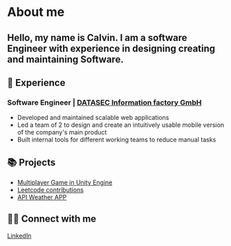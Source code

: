 # About me

## Hello, my name is Calvin. I am a software Engineer with experience in designing creating and maintaining Software.

## 💼 Experience

  ### Software Engineer | [DATASEC Information factory GmbH](https://datasec.de/)
  
  + Developed and maintained scalable web applications
  + Led a team of 2 to design and create an intuitively usable mobile version of the company's main product
  + Built internal tools for different working teams to reduce manual tasks

## 📚 Projects
  + [Multiplayer Game in Unity Engine](https://github.com/Nycz-lab/Mischief)
  + [Leetcode contributions](https://leetcode.com/u/calvint-97/)
  + [API Weather APP](https://github.com/CalvinT-97/WeatherApp-API)

## 👋🏻 Connect with me
  [LinkedIn](https://www.linkedin.com/in/calvin-thiele-7901a1338/)
